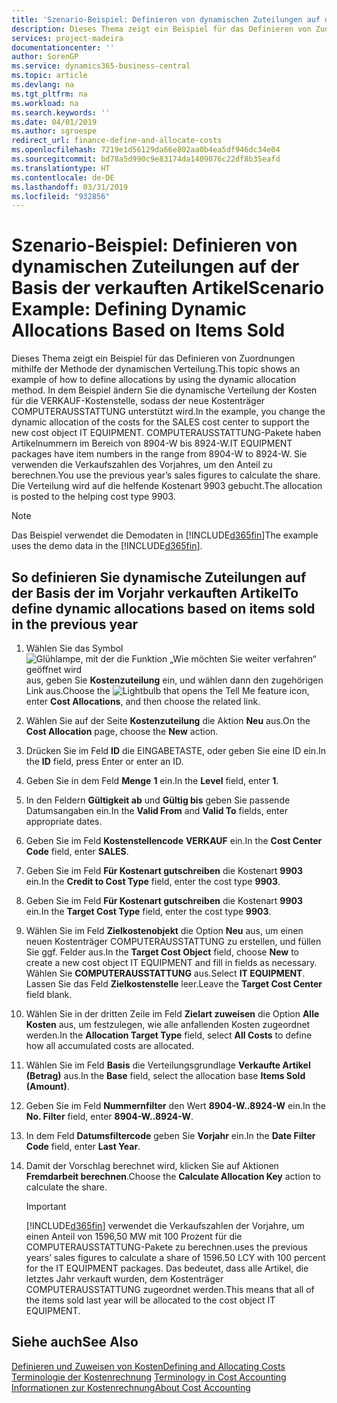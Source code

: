 ```yaml
---
title: 'Szenario-Beispiel: Definieren von dynamischen Zuteilungen auf der Basis der verkauften Artikel | Microsoft Docs'
description: Dieses Thema zeigt ein Beispiel für das Definieren von Zuordnungen mithilfe der Methode der dynamischen Verteilung.
services: project-madeira
documentationcenter: ''
author: SorenGP
ms.service: dynamics365-business-central
ms.topic: article
ms.devlang: na
ms.tgt_pltfrm: na
ms.workload: na
ms.search.keywords: ''
ms.date: 04/01/2019
ms.author: sgroespe
redirect_url: finance-define-and-allocate-costs
ms.openlocfilehash: 7219e1d56129da66e802aa0b4ea5df946dc34e04
ms.sourcegitcommit: bd78a5d990c9e83174da1409076c22df8b35eafd
ms.translationtype: HT
ms.contentlocale: de-DE
ms.lasthandoff: 03/31/2019
ms.locfileid: "932856"
---
```

# <a name="scenario-example-defining-dynamic-allocations-based-on-items-sold"></a><span data-ttu-id="41db2-103">Szenario-Beispiel: Definieren von dynamischen Zuteilungen auf der Basis der verkauften Artikel</span><span class="sxs-lookup"><span data-stu-id="41db2-103">Scenario Example: Defining Dynamic Allocations Based on Items Sold</span></span>
<span data-ttu-id="41db2-104">Dieses Thema zeigt ein Beispiel für das Definieren von Zuordnungen mithilfe der Methode der dynamischen Verteilung.</span><span class="sxs-lookup"><span data-stu-id="41db2-104">This topic shows an example of how to define allocations by using the dynamic allocation method.</span></span> <span data-ttu-id="41db2-105">In dem Beispiel ändern Sie die dynamische Verteilung der Kosten für die VERKAUF-Kostenstelle, sodass der neue Kostenträger COMPUTERAUSSTATTUNG unterstützt wird.</span><span class="sxs-lookup"><span data-stu-id="41db2-105">In the example, you change the dynamic allocation of the costs for the SALES cost center to support the new cost object IT EQUIPMENT.</span></span> <span data-ttu-id="41db2-106">COMPUTERAUSSTATTUNG-Pakete haben Artikelnummern im Bereich von 8904-W bis 8924-W.</span><span class="sxs-lookup"><span data-stu-id="41db2-106">IT EQUIPMENT packages have item numbers in the range from 8904-W to 8924-W.</span></span> <span data-ttu-id="41db2-107">Sie verwenden die Verkaufszahlen des Vorjahres, um den Anteil zu berechnen.</span><span class="sxs-lookup"><span data-stu-id="41db2-107">You use the previous year’s sales figures to calculate the share.</span></span> <span data-ttu-id="41db2-108">Die Verteilung wird auf die helfende Kostenart 9903 gebucht.</span><span class="sxs-lookup"><span data-stu-id="41db2-108">The allocation is posted to the helping cost type 9903.</span></span>  

> [!NOTE]  
>  <span data-ttu-id="41db2-109">Das Beispiel verwendet die Demodaten in [!INCLUDE[d365fin](includes/d365fin_md.md)]</span><span class="sxs-lookup"><span data-stu-id="41db2-109">The example uses the demo data in the [!INCLUDE[d365fin](includes/d365fin_md.md)].</span></span>  

## <a name="to-define-dynamic-allocations-based-on-items-sold-in-the-previous-year"></a><span data-ttu-id="41db2-110">So definieren Sie dynamische Zuteilungen auf der Basis der im Vorjahr verkauften Artikel</span><span class="sxs-lookup"><span data-stu-id="41db2-110">To define dynamic allocations based on items sold in the previous year</span></span>  

1.  <span data-ttu-id="41db2-111">Wählen Sie das Symbol ![Glühlampe, mit der die Funktion „Wie möchten Sie weiter verfahren“ geöffnet wird](media/ui-search/search_small.png "Wie möchten Sie weiter verfahren?") aus, geben Sie **Kostenzuteilung** ein, und wählen dann den zugehörigen Link aus.</span><span class="sxs-lookup"><span data-stu-id="41db2-111">Choose the ![Lightbulb that opens the Tell Me feature](media/ui-search/search_small.png "Tell me what you want to do") icon, enter **Cost Allocations**, and then choose the related link.</span></span>  
2.  <span data-ttu-id="41db2-112">Wählen Sie auf der Seite **Kostenzuteilung** die Aktion **Neu** aus.</span><span class="sxs-lookup"><span data-stu-id="41db2-112">On the **Cost Allocation** page, choose the **New** action.</span></span>  
3.  <span data-ttu-id="41db2-113">Drücken Sie im Feld **ID** die EINGABETASTE, oder geben Sie eine ID ein.</span><span class="sxs-lookup"><span data-stu-id="41db2-113">In the **ID** field, press Enter or enter an ID.</span></span>  
4.  <span data-ttu-id="41db2-114">Geben Sie in dem Feld **Menge** **1** ein.</span><span class="sxs-lookup"><span data-stu-id="41db2-114">In the **Level** field, enter **1**.</span></span>  
5.  <span data-ttu-id="41db2-115">In den Feldern **Gültigkeit ab** und **Gültig bis** geben Sie passende Datumsangaben ein.</span><span class="sxs-lookup"><span data-stu-id="41db2-115">In the **Valid From** and **Valid To** fields, enter appropriate dates.</span></span>  
6.  <span data-ttu-id="41db2-116">Geben Sie im Feld **Kostenstellencode** **VERKAUF** ein.</span><span class="sxs-lookup"><span data-stu-id="41db2-116">In the **Cost Center Code** field, enter **SALES**.</span></span>  
7.  <span data-ttu-id="41db2-117">Geben Sie im Feld **Für Kostenart gutschreiben** die Kostenart **9903** ein.</span><span class="sxs-lookup"><span data-stu-id="41db2-117">In the **Credit to Cost Type** field, enter the cost type **9903**.</span></span>  
8.  <span data-ttu-id="41db2-118">Geben Sie im Feld **Für Kostenart gutschreiben** die Kostenart **9903** ein.</span><span class="sxs-lookup"><span data-stu-id="41db2-118">In the **Target Cost Type** field, enter the cost type **9903**.</span></span>  
9. <span data-ttu-id="41db2-119">Wählen Sie im Feld **Zielkostenobjekt** die Option **Neu** aus, um einen neuen Kostenträger COMPUTERAUSSTATTUNG zu erstellen, und füllen Sie ggf. Felder aus.</span><span class="sxs-lookup"><span data-stu-id="41db2-119">In the **Target Cost Object** field, choose **New** to create a new cost object IT EQUIPMENT and fill in fields as necessary.</span></span> <span data-ttu-id="41db2-120">Wählen Sie **COMPUTERAUSSTATTUNG** aus.</span><span class="sxs-lookup"><span data-stu-id="41db2-120">Select **IT EQUIPMENT**.</span></span> <span data-ttu-id="41db2-121">Lassen Sie das Feld **Zielkostenstelle** leer.</span><span class="sxs-lookup"><span data-stu-id="41db2-121">Leave the **Target Cost Center** field blank.</span></span>  
10. <span data-ttu-id="41db2-122">Wählen Sie in der dritten Zeile im Feld **Zielart zuweisen** die Option **Alle Kosten** aus, um festzulegen, wie alle anfallenden Kosten zugeordnet werden.</span><span class="sxs-lookup"><span data-stu-id="41db2-122">In the **Allocation Target Type** field, select **All Costs** to define how all accumulated costs are allocated.</span></span>  
11. <span data-ttu-id="41db2-123">Wählen Sie im Feld **Basis** die Verteilungsgrundlage **Verkaufte Artikel (Betrag)** aus.</span><span class="sxs-lookup"><span data-stu-id="41db2-123">In the **Base** field, select the allocation base **Items Sold (Amount)**.</span></span>  
12. <span data-ttu-id="41db2-124">Geben Sie im Feld **Nummernfilter** den Wert **8904-W..8924-W** ein.</span><span class="sxs-lookup"><span data-stu-id="41db2-124">In the **No. Filter** field, enter **8904-W..8924-W**.</span></span>  
13. <span data-ttu-id="41db2-125">In dem Feld **Datumsfiltercode** geben Sie **Vorjahr** ein.</span><span class="sxs-lookup"><span data-stu-id="41db2-125">In the **Date Filter Code** field, enter **Last Year**.</span></span>  
14. <span data-ttu-id="41db2-126">Damit der Vorschlag berechnet wird, klicken Sie auf Aktionen **Fremdarbeit berechnen**.</span><span class="sxs-lookup"><span data-stu-id="41db2-126">Choose the **Calculate Allocation Key** action to calculate the share.</span></span>  

    > [!IMPORTANT]  
    >  [!INCLUDE[d365fin](includes/d365fin_md.md)] <span data-ttu-id="41db2-127">verwendet die Verkaufszahlen der Vorjahre, um einen Anteil von 1596,50 MW mit 100 Prozent für die COMPUTERAUSSTATTUNG-Pakete zu berechnen.</span><span class="sxs-lookup"><span data-stu-id="41db2-127">uses the previous years’ sales figures to calculate a share of 1596.50 LCY with 100 percent for the IT EQUIPMENT packages.</span></span> <span data-ttu-id="41db2-128">Das bedeutet, dass alle Artikel, die letztes Jahr verkauft wurden, dem Kostenträger COMPUTERAUSSTATTUNG zugeordnet werden.</span><span class="sxs-lookup"><span data-stu-id="41db2-128">This means that all of the items sold last year will be allocated to the cost object IT EQUIPMENT.</span></span>  

## <a name="see-also"></a><span data-ttu-id="41db2-129">Siehe auch</span><span class="sxs-lookup"><span data-stu-id="41db2-129">See Also</span></span>  
[<span data-ttu-id="41db2-130">Definieren und Zuweisen von Kosten</span><span class="sxs-lookup"><span data-stu-id="41db2-130">Defining and Allocating Costs</span></span>](finance-define-and-allocate-costs.md)  
<span data-ttu-id="41db2-131">[Terminologie der Kostenrechnung](finance-terminology-in-cost-accounting.md) </span><span class="sxs-lookup"><span data-stu-id="41db2-131">[Terminology in Cost Accounting](finance-terminology-in-cost-accounting.md) </span></span>  
[<span data-ttu-id="41db2-132">Informationen zur Kostenrechnung</span><span class="sxs-lookup"><span data-stu-id="41db2-132">About Cost Accounting</span></span>](finance-about-cost-accounting.md)
